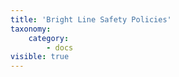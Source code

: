 ```yaml
---
title: 'Bright Line Safety Policies'
taxonomy:
    category:
        - docs
visible: true
---
```


 